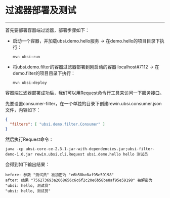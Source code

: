 # 过滤器部署及测试

---

首先要部署容器端过滤器，部署步骤如下：

- 启动一个容器，并加载ubsi.demo.hello服务 -> 在demo.hello的项目目录下执行：

  `mvn ubsi:run`

- 将ubsi.demo.filter的容器过滤器部署到刚启动的容器 localhost#7112 -> 在demo.filter的项目目录下执行：

  `mvn ubsi:deploy`



容器端过滤器部署成功后，我们可以用Request命令行工具来访问一下服务接口。

先要设置consumer-filter，在一个单独的目录下创建rewin.ubsi.consumer.json文件，内容如下：

```json
{
  "filters": [ "ubsi.demo.filter.Consumer" ]
}
```


然后执行Request命令：

`java -cp ubsi-core-ce-2.3.1-jar-with-dependencies.jar;ubsi-filter-demo-1.0.jar rewin.ubsi.cli.Request ubsi.demo.hello hello 测试员`

会得到如下输出结果：

```
before: 参数 "测试员" 被加密为 "e6b58be8af95e59198"
after: 结果 "756273693a2068656c6c6f2c20e6b58be8af95e59198" 被解密为 "ubsi: hello, 测试员"
"ubsi: hello, 测试员"

```
